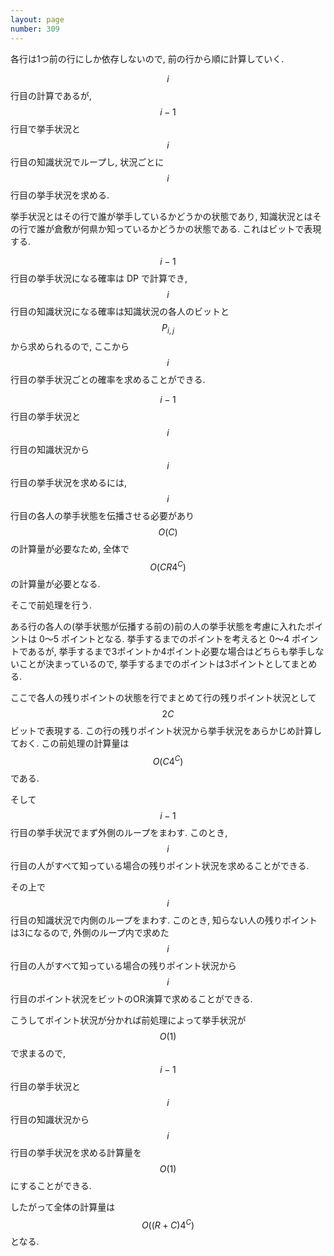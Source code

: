 ```yaml
---
layout: page
number: 309
---
```

各行は1つ前の行にしか依存しないので, 前の行から順に計算していく.

$$ i $$ 行目の計算であるが, $$ i-1 $$ 行目で挙手状況と $$ i $$ 行目の知識状況でループし, 状況ごとに $$ i $$ 行目の挙手状況を求める.

挙手状況とはその行で誰が挙手しているかどうかの状態であり, 知識状況とはその行で誰が倉敷が何県か知っているかどうかの状態である. これはビットで表現する.

$$ i-1 $$ 行目の挙手状況になる確率は DP で計算でき, $$ i $$ 行目の知識状況になる確率は知識状況の各人のビットと $$ P_{i,j} $$ から求められるので, ここから $$ i $$ 行目の挙手状況ごとの確率を求めることができる.

$$ i-1 $$ 行目の挙手状況と $$ i $$ 行目の知識状況から $$ i $$ 行目の挙手状況を求めるには, $$ i $$ 行目の各人の挙手状態を伝播させる必要があり $$ O(C) $$ の計算量が必要なため, 全体で $$ O(CR4^C) $$ の計算量が必要となる.

そこで前処理を行う.

ある行の各人の(挙手状態が伝播する前の)前の人の挙手状態を考慮に入れたポイントは 0〜5 ポイントとなる. 挙手するまでのポイントを考えると 0〜4 ポイントであるが, 挙手するまで3ポイントか4ポイント必要な場合はどちらも挙手しないことが決まっているので, 挙手するまでのポイントは3ポイントとしてまとめる.

ここで各人の残りポイントの状態を行でまとめて行の残りポイント状況として $$ 2C $$ ビットで表現する. この行の残りポイント状況から挙手状況をあらかじめ計算しておく. この前処理の計算量は $$ O(C4^C) $$ である.

そして $$ i-1 $$ 行目の挙手状況でまず外側のループをまわす. このとき, $$ i $$ 行目の人がすべて知っている場合の残りポイント状況を求めることができる.

その上で $$ i $$ 行目の知識状況で内側のループをまわす. このとき, 知らない人の残りポイントは3になるので, 外側のループ内で求めた $$ i $$ 行目の人がすべて知っている場合の残りポイント状況から $$ i $$ 行目のポイント状況をビットのOR演算で求めることができる.

こうしてポイント状況が分かれば前処理によって挙手状況が $$ O(1) $$ で求まるので, $$ i-1 $$ 行目の挙手状況と $$ i $$ 行目の知識状況から $$ i $$ 行目の挙手状況を求める計算量を $$ O(1) $$ にすることができる.

したがって全体の計算量は $$ O((R+C)4^C) $$ となる.
